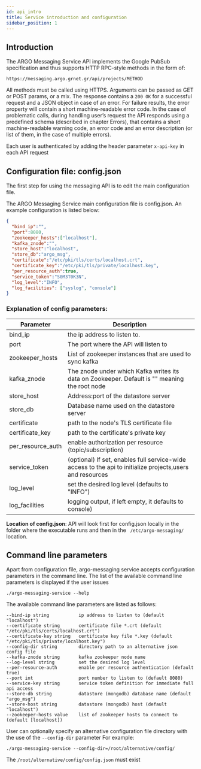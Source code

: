 ```yaml
---
id: api_intro
title: Service introduction and configuration
sidebar_position: 1
---
```



## Introduction
The ARGO Messaging Service API implements the Google PubSub specification and thus supports HTTP RPC-style methods in the form of:

 `https://messaging.argo.grnet.gr/api/projects/METHOD`

All methods must be called using HTTPS. Arguments can be passed as GET or POST params, or a mix. The response contains a `200 OK` for a successful request and a JSON object in case of an error. For failure results, the error property will contain a short machine-readable error code. In the case of problematic calls,  during handling user’s request the API responds using a predefined schema (described in chapter Errors), that contains a short machine-readable warning code, an error code and an error description  (or list of them, in the case of multiple errors).

Each user is authenticated by adding the header parameter `x-api-key` in each API request

## Configuration file: config.json

The first step for using the messaging API is to edit the main configuration file.

The ARGO Messaging Service main configuration file is config.json. An example configuration is listed below:

```json
{
  "bind_ip":"",
  "port":8080,
  "zookeeper_hosts":["localhost"],
  "kafka_znode":"",
  "store_host":"localhost",
  "store_db":"argo_msg",
  "certificate":"/etc/pki/tls/certs/localhost.crt",
  "certificate_key":"/etc/pki/tls/private/localhost.key",
  "per_resource_auth":true,
  "service_token":"S0M3T0K3N",
  "log_level":"INFO",
  "log_facilities": ["syslog", "console"]
}
```

### Explanation of config parameters:

 | Parameter         | Description                                                                                               | 
|-------------------|-----------------------------------------------------------------------------------------------------------|
| bind_ip           | the ip address to listen to.                                                                              |
| port              | The port where the API will listen to                                                                     |
 | zookeeper_hosts   | List of zookeeper instances that are used to sync kafka                                                   |
 | kafka_znode       | The znode under which Kafka writes its data on Zookeeper. Default is "" meaning the root node             |
 | store_host        | Address:port of the datastore server                                                                      |
 | store_db          | Database name used on the datastore server                                                                |
 | certificate       | path to the node's TLS certificate file                                                                   |
 | certificate_key   | path to the certificate's private key                                                                     |
 | per_resource_auth | enable authorization per resource (topic/subscription)                                                    |
 | service_token     | (optional) If set, enables full service-wide access to the api to initialize projects,users and resources |
 | log_level         | set the desired log level (defaults to "INFO")                                                            |
 | log_facilities    | logging output, if left empty, it defaults to console)                                                    |

**Location of config.json**: API will look first for config.json locally in the folder where the executable runs and then in the ` /etc/argo-messaging/`  location.


## Command line parameters
Apart from configuration file, argo-messaging service accepts configuration parameters in the command line. The list of the available command line parameters is displayed
if the user issues
```
./argo-messaging-service --help
```
The available command line parameters are listed as follows:
```
--bind-ip string           ip address to listen to (default "localhost")
--certificate string       certificate file *.crt (default "/etc/pki/tls/certs/localhost.crt")
--certificate-key string   certificate key file *.key (default "/etc/pki/tls/private/localhost.key")
--config-dir string        directory path to an alternative json config file
--kafka-znode string       kafka zookeeper node name
--log-level string         set the desired log level
--per-resource-auth        enable per resource authentication (default true)
--port int                 port number to listen to (default 8080)
--service-key string       service token definition for immediate full api access
--store-db string          datastore (mongodb) database name (default "argo_msg")
--store-host string        datastore (mongodb) host (default "localhost")
--zookeeper-hosts value    list of zookeeper hosts to connect to (default [localhost])
```

User can optionally specify an alternative configuration file directory with the use of the `--config-dir` parameter
For example:
```
./argo-messaging-service --config-dir=/root/alternative/config/
```
The `/root/alternative/config/config.json` must exist
